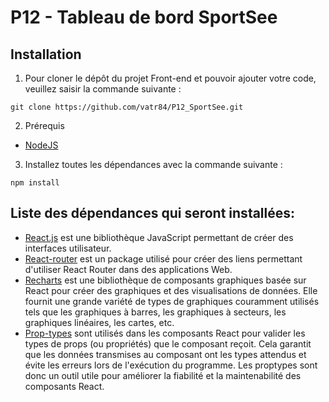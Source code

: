 # P12 - Tableau de bord SportSee



## Installation

1. Pour cloner le dépôt du projet Front-end et pouvoir ajouter votre code, veuillez saisir la commande suivante :

```
git clone https://github.com/vatr84/P12_SportSee.git
```

2. Prérequis

- [NodeJS](https://nodejs.org/en/)

3. Installez toutes les dépendances avec la commande suivante :

```
npm install
```

## Liste des dépendances qui seront installées:

- [React.js](https://fr.reactjs.org/) est une bibliothèque JavaScript permettant de créer des interfaces utilisateur.
- [React-router](https://www.npmjs.com/package/react-router) est un package utilisé pour créer des liens permettant d'utiliser React Router dans des applications Web.
- [Recharts](https://recharts.org/en-US) est une bibliothèque de composants graphiques basée sur React pour créer des graphiques et des visualisations de données. Elle fournit une grande variété de types de graphiques couramment utilisés tels que les graphiques à barres, les graphiques à secteurs, les graphiques linéaires, les cartes, etc.
- [Prop-types](https://github.com/facebook/prop-types) sont utilisés dans les composants React pour valider les types de props (ou propriétés) que le composant reçoit. Cela garantit que les données transmises au composant ont les types attendus et évite les erreurs lors de l'exécution du programme. Les proptypes sont donc un outil utile pour améliorer la fiabilité et la maintenabilité des composants React.